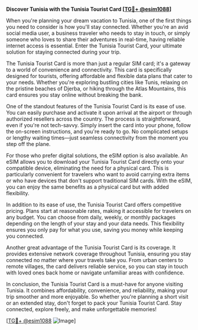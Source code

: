 **Discover Tunisia with the Tunisia Tourist Card [[TG💪+ @esim1088](https://t.me/s/esim1088)]**

When you're planning your dream vacation to Tunisia, one of the first things you need to consider is how you'll stay connected. Whether you're an avid social media user, a business traveler who needs to stay in touch, or simply someone who loves to share their adventures in real-time, having reliable internet access is essential. Enter the Tunisia Tourist Card, your ultimate solution for staying connected during your trip.

The Tunisia Tourist Card is more than just a regular SIM card; it's a gateway to a world of convenience and connectivity. This card is specifically designed for tourists, offering affordable and flexible data plans that cater to your needs. Whether you're exploring bustling cities like Tunis, relaxing on the pristine beaches of Djerba, or hiking through the Atlas Mountains, this card ensures you stay online without breaking the bank.

One of the standout features of the Tunisia Tourist Card is its ease of use. You can easily purchase and activate it upon arrival at the airport or through authorized resellers across the country. The process is straightforward, even if you're not tech-savvy. Simply insert the card into your phone, follow the on-screen instructions, and you're ready to go. No complicated setups or lengthy waiting times—just seamless connectivity from the moment you step off the plane.

For those who prefer digital solutions, the eSIM option is also available. An eSIM allows you to download your Tunisia Tourist Card directly onto your compatible device, eliminating the need for a physical card. This is particularly convenient for travelers who want to avoid carrying extra items or who have devices that don't support traditional SIM cards. With the eSIM, you can enjoy the same benefits as a physical card but with added flexibility.

In addition to its ease of use, the Tunisia Tourist Card offers competitive pricing. Plans start at reasonable rates, making it accessible for travelers on any budget. You can choose from daily, weekly, or monthly packages depending on the length of your stay and your data needs. This flexibility ensures you only pay for what you use, saving you money while keeping you connected.

Another great advantage of the Tunisia Tourist Card is its coverage. It provides extensive network coverage throughout Tunisia, ensuring you stay connected no matter where your travels take you. From urban centers to remote villages, the card delivers reliable service, so you can stay in touch with loved ones back home or navigate unfamiliar areas with confidence.

In conclusion, the Tunisia Tourist Card is a must-have for anyone visiting Tunisia. It combines affordability, convenience, and reliability, making your trip smoother and more enjoyable. So whether you're planning a short visit or an extended stay, don't forget to pack your Tunisia Tourist Card. Stay connected, explore freely, and make unforgettable memories!

[[TG💪+ @esim1088](https://t.me/s/esim1088) ![Image](https://i.postimg.cc/Y0z9fWf4/image.png)]